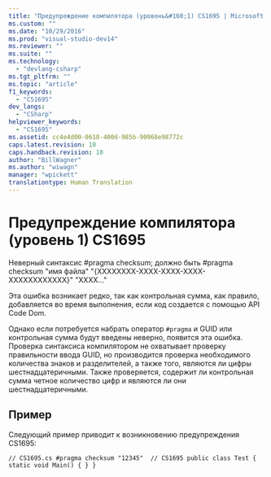 ```yaml
---
title: "Предупреждение компилятора (уровень&#160;1) CS1695 | Microsoft Docs"
ms.custom: ""
ms.date: "10/29/2016"
ms.prod: "visual-studio-dev14"
ms.reviewer: ""
ms.suite: ""
ms.technology: 
  - "devlang-csharp"
ms.tgt_pltfrm: ""
ms.topic: "article"
f1_keywords: 
  - "CS1695"
dev_langs: 
  - "CSharp"
helpviewer_keywords: 
  - "CS1695"
ms.assetid: cc4e4d00-0618-400d-985b-90968e98772c
caps.latest.revision: 10
caps.handback.revision: 10
author: "BillWagner"
ms.author: "wiwagn"
manager: "wpickett"
translationtype: Human Translation
---
```

# Предупреждение компилятора (уровень&#160;1) CS1695
Неверный синтаксис \#pragma checksum; должно быть \#pragma checksum "имя файла" "{XXXXXXXX\-XXXX\-XXXX\-XXXX\-XXXXXXXXXXXX}" "XXXX..."  
  
 Эта ошибка возникает редко, так как контрольная сумма, как правило, добавляется во время выполнения, если код создается с помощью API Code Dom.  
  
 Однако если потребуется набрать оператор `#pragma` и GUID или контрольная сумма будут введены неверно, появится эта ошибка. Проверка синтаксиса компилятором не охватывает проверку правильности ввода GUID, но производится проверка необходимого количества знаков и разделителей, а также того, являются ли цифры шестнадцатеричными. Также проверяется, содержит ли контрольная сумма четное количество цифр и являются ли они шестнадцатеричными.  
  
## Пример  
 Следующий пример приводит к возникновению предупреждения CS1695:  
  
```  
// CS1695.cs #pragma checksum "12345"  // CS1695 public class Test { static void Main() { } }  
```